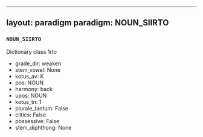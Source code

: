 
---
layout: paradigm
paradigm: NOUN_SIIRTO
---
### ` NOUN_SIIRTO `

Dictionary class 1rto
* grade_dir: weaken
* stem_vowel: None
* kotus_av: K
* pos: NOUN
* harmony: back
* upos: NOUN
* kotus_tn: 1
* plurale_tantum: False
* clitics: False
* possessive: False
* stem_diphthong: None
